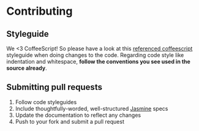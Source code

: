 # Contributing

## Styleguide
We <3 CoffeeScript! So please have a look at this [referenced coffeescript](https://github.com/polarmobile/coffeescript-style-guide) styleguide when doing changes to the code.
Regarding code style like indentation and whitespace, **follow the conventions you see used in the source already**.

## Submitting pull requests
1. Follow code styleguides
2. Include thoughtfully-worded, well-structured [Jasmine](http://jasmine.github.io/) specs
3. Update the documentation to reflect any changes
4. Push to your fork and submit a pull request
